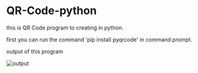 # QR-Code-python
this is QR Code program to creating in python.

first you can run the command 'pip install pyqrcode' in command prompt.

output of this program

![output](https://user-images.githubusercontent.com/103664822/164678223-ef329df8-1670-4d91-9b42-6dd583dfb563.png)
